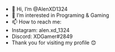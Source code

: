 - 👋 Hi, I’m @AlenXD1324
- 👀 I’m interested in Programing & Gaming
- 📫 How to reach me:
- Instagram: alen.xd_1324
- Discord: XDGamer#2849
- Thank you for visiting my profile 😊
<!---
AlenXD1324/AlenXD1324 is a ✨ special ✨ repository because its `README.md` (this file) appears on your GitHub profile.
You can click the Preview link to take a look at your changes.
--->
